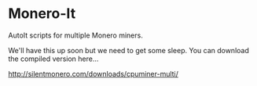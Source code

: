 # Monero-It
AutoIt scripts for multiple Monero miners.

We'll have this up soon but we need to get some sleep. You can download the compiled version here...

http://silentmonero.com/downloads/cpuminer-multi/
